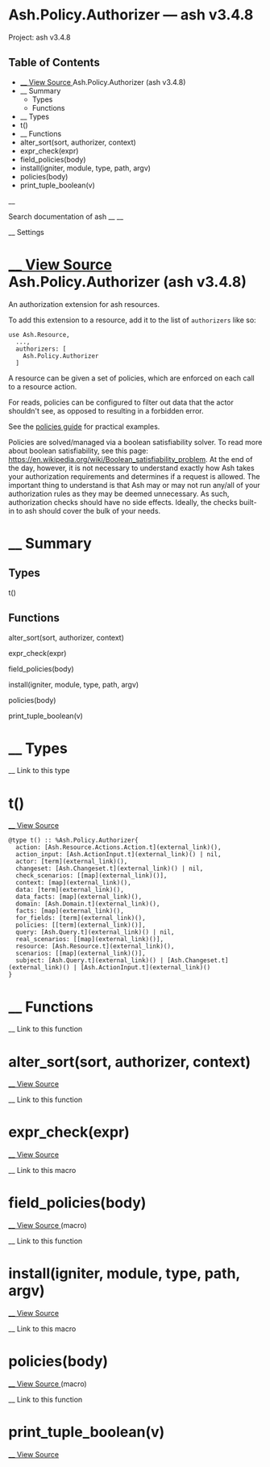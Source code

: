 # Ash.Policy.Authorizer — ash v3.4.8

Project: ash v3.4.8

## Table of Contents

- [ __ View Source ](external_link) Ash.Policy.Authorizer (ash v3.4.8)
- __ Summary
  - Types
  - Functions
- __ Types
- t()
- __ Functions
- alter_sort(sort, authorizer, context)
- expr_check(expr)
- field_policies(body)
- install(igniter, module, type, path, argv)
- policies(body)
- print_tuple_boolean(v)

__

Search documentation of ash __ __

__ Settings

#  [ __ View Source ](external_link) Ash.Policy.Authorizer (ash v3.4.8)

An authorization extension for ash resources.

To add this extension to a resource, add it to the list of `authorizers` like so:
    
    
    use Ash.Resource,
      ...,
      authorizers: [
        Ash.Policy.Authorizer
      ]

A resource can be given a set of policies, which are enforced on each call to a resource action.

For reads, policies can be configured to filter out data that the actor shouldn't see, as opposed to resulting in a forbidden error.

See the [policies guide](external_link) for practical examples.

Policies are solved/managed via a boolean satisfiability solver. To read more about boolean satisfiability, see this page: <https://en.wikipedia.org/wiki/Boolean_satisfiability_problem>. At the end of the day, however, it is not necessary to understand exactly how Ash takes your authorization requirements and determines if a request is allowed. The important thing to understand is that Ash may or may not run any/all of your authorization rules as they may be deemed unnecessary. As such, authorization checks should have no side effects. Ideally, the checks built-in to ash should cover the bulk of your needs.

#  __ Summary

##  Types

t()

##  Functions

alter_sort(sort, authorizer, context)

expr_check(expr)

field_policies(body)

install(igniter, module, type, path, argv)

policies(body)

print_tuple_boolean(v)

#  __ Types

__ Link to this type

# t()

[ __ View Source ](external_link)
    
    
    @type t() :: %Ash.Policy.Authorizer{
      action: [Ash.Resource.Actions.Action.t](external_link)(),
      action_input: [Ash.ActionInput.t](external_link)() | nil,
      actor: [term](external_link)(),
      changeset: [Ash.Changeset.t](external_link)() | nil,
      check_scenarios: [[map](external_link)()],
      context: [map](external_link)(),
      data: [term](external_link)(),
      data_facts: [map](external_link)(),
      domain: [Ash.Domain.t](external_link)(),
      facts: [map](external_link)(),
      for_fields: [term](external_link)(),
      policies: [[term](external_link)()],
      query: [Ash.Query.t](external_link)() | nil,
      real_scenarios: [[map](external_link)()],
      resource: [Ash.Resource.t](external_link)(),
      scenarios: [[map](external_link)()],
      subject: [Ash.Query.t](external_link)() | [Ash.Changeset.t](external_link)() | [Ash.ActionInput.t](external_link)()
    }

#  __ Functions

__ Link to this function

# alter_sort(sort, authorizer, context)

[ __ View Source ](external_link)

__ Link to this function

# expr_check(expr)

[ __ View Source ](external_link)

__ Link to this macro

# field_policies(body)

[ __ View Source ](external_link) (macro)

__ Link to this function

# install(igniter, module, type, path, argv)

[ __ View Source ](external_link)

__ Link to this macro

# policies(body)

[ __ View Source ](external_link) (macro)

__ Link to this function

# print_tuple_boolean(v)

[ __ View Source ](external_link)
